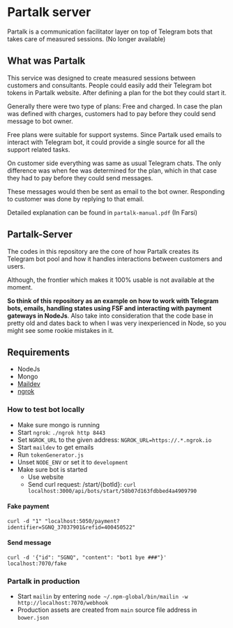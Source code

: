 # Partalk server
Partalk is a communication facilitator layer on top of Telegram bots that takes care of measured sessions. (No longer available)

## What was Partalk
This service was designed to create measured sessions between customers and consultants.
People could easily add their Telegram bot tokens in Partalk website. After defining a plan for the bot they could start it.

Generally there were two type of plans: Free and charged. In case the plan was defined with charges, customers had to pay before they could send message to bot owner.

Free plans were suitable for support systems. Since Partalk used emails to interact with Telegram bot, it could provide a single source for all the support related tasks.

On customer side everything was same as usual Telegram chats. The only difference was when fee was determined for the plan, which in that case they had to pay before they could send messages.

These messages would then be sent as email to the bot owner. Responding to customer was done by replying to that email.

Detailed explanation can be found in `partalk-manual.pdf` (In Farsi)

## Partalk-Server
The codes in this repository are the core of how Partalk creates its Telegram bot pool and how it handles interactions between customers and users.

Although, the frontier which makes it 100% usable is not available at the moment.

**So think of this repository as an example on how to work with Telegram bots, emails, handling states using FSF and interacting with payment gateways in NodeJs**. Also take into consideration that the code base in pretty old and dates back to when I was very inexperienced in Node, so you might see some rookie mistakes in it.

## Requirements
- NodeJs
- Mongo
- [Maildev](https://www.npmjs.com/package/maildev)
- [ngrok](https://ngrok.com)

### How to test bot locally
- Make sure mongo is running
- Start `ngrok`: `./ngrok http 8443`
- Set `NGROK_URL` to the given address: `NGROK_URL=https://.*.ngrok.io`
- Start `maildev` to get emails
- Run `tokenGenerator.js`
- Unset `NODE_ENV` or set it to `development`
- Make sure bot is started
    - Use website
    - Send curl request: /start/{botId}: `curl localhost:3000/api/bots/start/58b07d163fdbbed4a4909790`

#### Fake payment
`curl -d "1" "localhost:5050/payment?identifier=SGNQ_37037901&refid=400450522"`

#### Send message
`curl -d '{"id": "SGNQ", "content": "bot1 bye ###"}' localhost:7070/fake`

### Partalk in production
- Start `mailin` by entering `node ~/.npm-global/bin/mailin -w http://localhost:7070/webhook`
- Production assets are created from `main` source file address in `bower.json`

